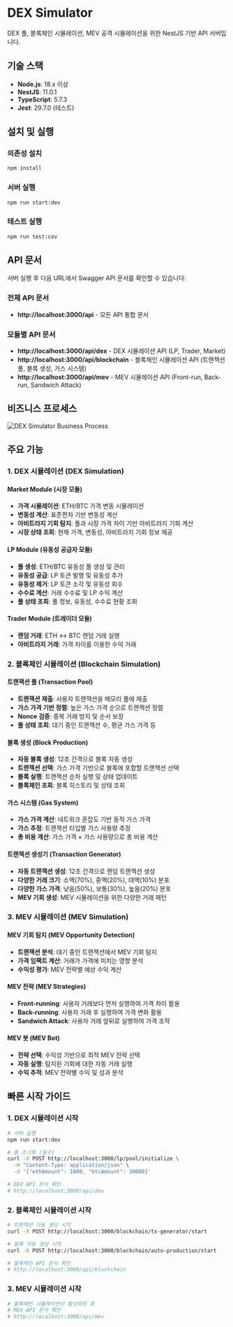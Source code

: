 # DEX Simulator

DEX 풀, 블록체인 시뮬레이션, MEV 공격 시뮬레이션을 위한 NestJS 기반 API 서버입니다.

## 기술 스택

- **Node.js**: 18.x 이상
- **NestJS**: 11.0.1
- **TypeScript**: 5.7.3
- **Jest**: 29.7.0 (테스트)

## 설치 및 실행

### 의존성 설치

```bash
npm install
```

### 서버 실행

```bash
npm run start:dev
```

### 테스트 실행

```bash
npm run test:cov
```

## API 문서

서버 실행 후 다음 URL에서 Swagger API 문서를 확인할 수 있습니다:

### 전체 API 문서

- **http://localhost:3000/api** - 모든 API 통합 문서

### 모듈별 API 문서

- **http://localhost:3000/api/dex** - DEX 시뮬레이션 API (LP, Trader, Market)
- **http://localhost:3000/api/blockchain** - 블록체인 시뮬레이션 API (트랜잭션 풀, 블록 생성, 가스 시스템)
- **http://localhost:3000/api/mev** - MEV 시뮬레이션 API (Front-run, Back-run, Sandwich Attack)

## 비즈니스 프로세스

![DEX Simulator Business Process](asset/process.png)

## 주요 기능

### 1. DEX 시뮬레이션 (DEX Simulation)

#### Market Module (시장 모듈)

- **가격 시뮬레이션**: ETH/BTC 가격 변동 시뮬레이션
- **변동성 계산**: 표준편차 기반 변동성 계산
- **아비트라지 기회 탐지**: 풀과 시장 가격 차이 기반 아비트라지 기회 계산
- **시장 상태 조회**: 현재 가격, 변동성, 아비트라지 기회 정보 제공

#### LP Module (유동성 공급자 모듈)

- **풀 생성**: ETH/BTC 유동성 풀 생성 및 관리
- **유동성 공급**: LP 토큰 발행 및 유동성 추가
- **유동성 제거**: LP 토큰 소각 및 유동성 회수
- **수수료 계산**: 거래 수수료 및 LP 수익 계산
- **풀 상태 조회**: 풀 정보, 유동성, 수수료 현황 조회

#### Trader Module (트레이더 모듈)

- **랜덤 거래**: ETH ↔ BTC 랜덤 거래 실행
- **아비트라지 거래**: 가격 차이를 이용한 수익 거래

### 2. 블록체인 시뮬레이션 (Blockchain Simulation)

#### 트랜잭션 풀 (Transaction Pool)

- **트랜잭션 제출**: 사용자 트랜잭션을 메모리 풀에 제출
- **가스 가격 기반 정렬**: 높은 가스 가격 순으로 트랜잭션 정렬
- **Nonce 검증**: 중복 거래 방지 및 순서 보장
- **풀 상태 조회**: 대기 중인 트랜잭션 수, 평균 가스 가격 등

#### 블록 생성 (Block Production)

- **자동 블록 생성**: 12초 간격으로 블록 자동 생성
- **트랜잭션 선택**: 가스 가격 기반으로 블록에 포함할 트랜잭션 선택
- **블록 실행**: 트랜잭션 순차 실행 및 상태 업데이트
- **블록체인 조회**: 블록 히스토리 및 상태 조회

#### 가스 시스템 (Gas System)

- **가스 가격 계산**: 네트워크 혼잡도 기반 동적 가스 가격
- **가스 추정**: 트랜잭션 타입별 가스 사용량 추정
- **총 비용 계산**: 가스 가격 × 가스 사용량으로 총 비용 계산

#### 트랜잭션 생성기 (Transaction Generator)

- **자동 트랜잭션 생성**: 12초 간격으로 랜덤 트랜잭션 생성
- **다양한 거래 크기**: 소액(70%), 중액(20%), 대액(10%) 분포
- **다양한 가스 가격**: 낮음(50%), 보통(30%), 높음(20%) 분포
- **MEV 기회 생성**: MEV 시뮬레이션을 위한 다양한 거래 패턴

### 3. MEV 시뮬레이션 (MEV Simulation)

#### MEV 기회 탐지 (MEV Opportunity Detection)

- **트랜잭션 분석**: 대기 중인 트랜잭션에서 MEV 기회 탐지
- **가격 임팩트 계산**: 거래가 가격에 미치는 영향 분석
- **수익성 평가**: MEV 전략별 예상 수익 계산

#### MEV 전략 (MEV Strategies)

- **Front-running**: 사용자 거래보다 먼저 실행하여 가격 차이 활용
- **Back-running**: 사용자 거래 후 실행하여 가격 변화 활용
- **Sandwich Attack**: 사용자 거래 앞뒤로 실행하여 가격 조작

#### MEV 봇 (MEV Bot)

- **전략 선택**: 수익성 기반으로 최적 MEV 전략 선택
- **자동 실행**: 탐지된 기회에 대한 자동 거래 실행
- **수익 추적**: MEV 전략별 수익 및 성과 분석

## 빠른 시작 가이드

### 1. DEX 시뮬레이션 시작

```bash
# 서버 실행
npm run start:dev

# 풀 초기화 (필수)
curl -X POST http://localhost:3000/lp/pool/initialize \
  -H "Content-Type: application/json" \
  -d '{"ethAmount": 1000, "btcAmount": 30000}'

# DEX API 문서 확인
# http://localhost:3000/api/dex
```

### 2. 블록체인 시뮬레이션 시작

```bash
# 트랜잭션 자동 생성 시작
curl -X POST http://localhost:3000/blockchain/tx-generator/start

# 블록 자동 생성 시작
curl -X POST http://localhost:3000/blockchain/auto-production/start

# 블록체인 API 문서 확인
# http://localhost:3000/api/blockchain
```

### 3. MEV 시뮬레이션 시작

```bash
# 블록체인 시뮬레이션이 활성화된 후
# MEV API 문서 확인
# http://localhost:3000/api/mev
```
